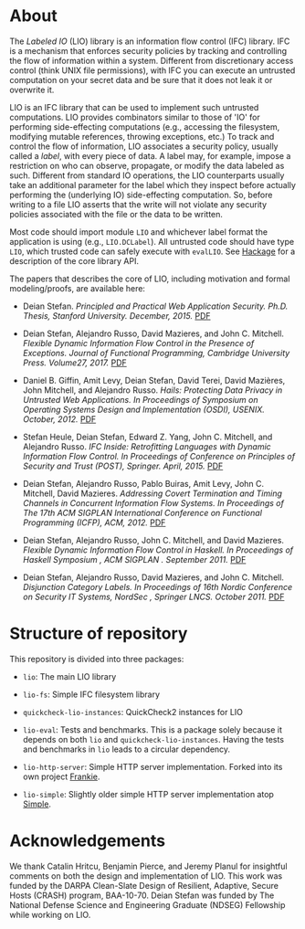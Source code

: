 About
=============

The *Labeled IO* (LIO) library is an information flow control (IFC)
library. IFC is a mechanism that enforces security policies by
tracking and controlling the flow of information within a system.
Different from discretionary access control (think UNIX file
permissions), with IFC you can execute an untrusted computation on
your secret data and be sure that it does not leak it or overwrite
it.

LIO is an IFC library that can be used to implement such untrusted
computations. LIO provides combinators similar to those of 'IO' for
performing side-effecting computations (e.g., accessing the
filesystem, modifying mutable references, throwing exceptions, etc.)
To track and control the flow of information, LIO associates a
security policy, usually called a *label*, with every piece of data.
A label may, for example, impose a restriction on who can observe,
propagate, or modify the data labeled as such.  Different from
standard IO operations, the LIO counterparts usually take an
additional parameter for the label which they inspect before
actually performing the (underlying IO) side-effecting computation.
So, before writing to a file LIO asserts that the write will not
violate any security policies associated with the file or the data
to be written.

Most code should import module `LIO` and whichever label format the
application is using (e.g., `LIO.DCLabel`). All untrusted code
should have type `LIO`, which trusted code can safely execute with
`evalLIO`. See [Hackage](http://hackage.haskell.org/package/lio) for a
description of the core library API.

The papers that describes the core of LIO, including motivation and
formal modeling/proofs, are available here:

*  Deian Stefan.
   _Principled and Practical Web Application Security._
   _Ph.D. Thesis, Stanford University. December, 2015._
   [PDF](https://cseweb.ucsd.edu/~dstefan/pubs/stefan:2015:phdthesis.pdf)

*  Deian Stefan, Alejandro Russo, David Mazieres, and John C. Mitchell.
   _Flexible Dynamic Information Flow Control in the Presence of Exceptions._
   _Journal of Functional Programming, Cambridge University Press. Volume27, 2017._
   [PDF](https://cseweb.ucsd.edu/~dstefan/pubs/stefan:2017:flexible.pdf)

* Daniel B. Giffin, Amit Levy, Deian Stefan, David Terei, David Mazières, John Mitchell, and Alejandro Russo.
  _Hails: Protecting Data Privacy in Untrusted Web Applications._
  _In Proceedings of Symposium on Operating Systems Design and Implementation (OSDI), USENIX. October, 2012._
  [PDF](https://cseweb.ucsd.edu/~dstefan/pubs/giffin:2012:hails.pdf)

*  Stefan Heule, Deian Stefan, Edward Z. Yang, John C. Mitchell, and Alejandro Russo.
   _IFC Inside: Retrofitting Languages with Dynamic Information Flow Control._
   _In Proceedings of Conference on Principles of Security and Trust (POST), Springer. April, 2015._
   [PDF](https://cseweb.ucsd.edu/~dstefan/pubs/heule:2015:ifc-inside.pdf)

*  Deian Stefan, Alejandro Russo, Pablo Buiras, Amit Levy, John C. Mitchell, David Mazieres.
   _Addressing Covert Termination and Timing Channels in Concurrent Information Flow Systems._
   _In Proceedings of The 17th ACM SIGPLAN International Conference on Functional Programming (ICFP), ACM, 2012._
   [PDF](https://cseweb.ucsd.edu/~dstefan/pubs/stefan:2012:addressing.pdf)

*  Deian Stefan, Alejandro Russo, John C. Mitchell, and David Mazieres.
   _Flexible Dynamic Information Flow Control in Haskell._
   _In Proceedings of Haskell Symposium , ACM SIGPLAN . September 2011._
   [PDF](https://cseweb.ucsd.edu/~dstefan/pubs/stefan:2011:flexible.pdf)

*  Deian Stefan, Alejandro Russo, David Mazieres, and John C. Mitchell.
   _Disjunction Category Labels._
   _In Proceedings of 16th Nordic Conference on Security IT Systems, NordSec , Springer LNCS. October 2011._
   [PDF](https://cseweb.ucsd.edu/~dstefan/pubs/stefan:2011:dclabels.pdf)


Structure of repository
=============

This repository is divided into three packages:

- `lio`: The main LIO library

- `lio-fs`: Simple IFC filesystem library

- `quickcheck-lio-instances`: QuickCheck2 instances for LIO

- `lio-eval`: Tests and benchmarks. This is a package solely because it
  depends on both `lio` and `quickcheck-lio-instances`. Having the
  tests and benchmarks in `lio` leads to a circular dependency.

- `lio-http-server`: Simple HTTP server implementation. Forked into its own
  project [Frankie](https://github.com/plsyssec/frankie/).

- `lio-simple`: Slightly older simple HTTP server implementation atop
  [Simple](https://hackage.haskell.org/package/simple).

Acknowledgements
=============

We thank  Catalin Hritcu, Benjamin Pierce, and Jeremy Planul for
insightful comments on both the design and implementation of LIO. This
work was funded by the DARPA Clean-Slate Design of Resilient,
Adaptive, Secure Hosts (CRASH) program, BAA-10-70.  Deian Stefan was
funded by The National Defense Science and Engineering Graduate
(NDSEG) Fellowship while working on LIO.
